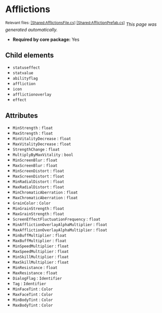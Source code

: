 # Afflictions
<sup>Relevant files: [[Shared:AfflictionsFile.cs]](https://github.com/Regalis11/Barotrauma/blob/master/Barotrauma/BarotraumaShared/SharedSource/ContentManagement/ContentFile/AfflictionsFile.cs) [[Shared:AfflictionPrefab.cs]](https://github.com/Regalis11/Barotrauma/blob/master/Barotrauma/BarotraumaShared/SharedSource/Characters/Health/Afflictions/AfflictionPrefab.cs)</sup>
*This page was generated automatically.*

- **Required by core package:** Yes



## Child elements
- `statuseffect`
- `statvalue`
- `abilityflag`
- `affliction`
- `icon`
- `afflictionoverlay`
- `effect`


## Attributes
- `MinStrength` : `float`
- `MaxStrength` : `float`
- `MinVitalityDecrease` : `float`
- `MaxVitalityDecrease` : `float`
- `StrengthChange` : `float`
- `MultiplyByMaxVitality` : `bool`
- `MinScreenBlur` : `float`
- `MaxScreenBlur` : `float`
- `MinScreenDistort` : `float`
- `MaxScreenDistort` : `float`
- `MinRadialDistort` : `float`
- `MaxRadialDistort` : `float`
- `MinChromaticAberration` : `float`
- `MaxChromaticAberration` : `float`
- `GrainColor` : `Color`
- `MinGrainStrength` : `float`
- `MaxGrainStrength` : `float`
- `ScreenEffectFluctuationFrequency` : `float`
- `MinAfflictionOverlayAlphaMultiplier` : `float`
- `MaxAfflictionOverlayAlphaMultiplier` : `float`
- `MinBuffMultiplier` : `float`
- `MaxBuffMultiplier` : `float`
- `MinSpeedMultiplier` : `float`
- `MaxSpeedMultiplier` : `float`
- `MinSkillMultiplier` : `float`
- `MaxSkillMultiplier` : `float`
- `MinResistance` : `float`
- `MaxResistance` : `float`
- `DialogFlag` : `Identifier`
- `Tag` : `Identifier`
- `MinFaceTint` : `Color`
- `MaxFaceTint` : `Color`
- `MinBodyTint` : `Color`
- `MaxBodyTint` : `Color`


